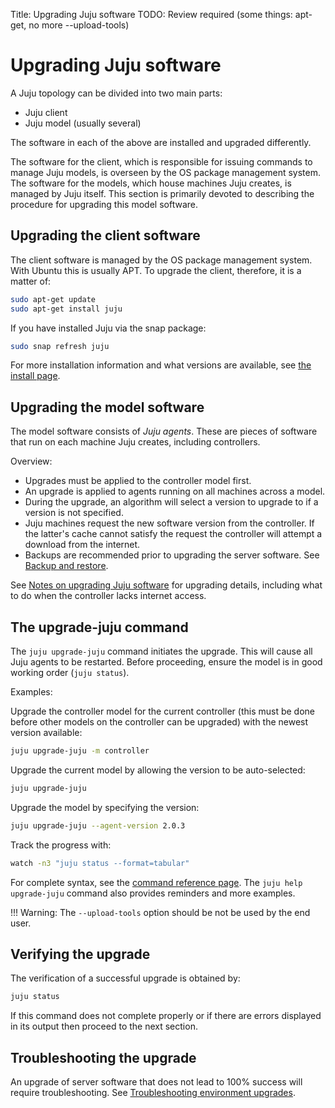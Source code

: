 Title: Upgrading Juju software
TODO:  Review required (some things: apt-get, no more --upload-tools)


# Upgrading Juju software

A Juju topology can be divided into two main parts:

- Juju client
- Juju model (usually several)

The software in each of the above are installed and upgraded differently.

The software for the client, which is responsible for issuing commands to
manage Juju models, is overseen by the OS package management system.  The
software for the models, which house machines Juju creates, is managed by Juju
itself. This section is primarily devoted to describing the procedure for
upgrading this model software.


## Upgrading the client software

The client software is managed by the OS package management system. With Ubuntu
this is usually APT. To upgrade the client, therefore, it is a matter of:

```bash
sudo apt-get update
sudo apt-get install juju
```

If you have installed Juju via the snap package:

```bash
sudo snap refresh juju
```

For more installation information and what versions are available, see
[the install page](reference-install.html).
 

## Upgrading the model software

The model software consists of *Juju agents*. These are pieces of software that
run on each machine Juju creates, including controllers.

Overview:

- Upgrades must be applied to the controller model first.
- An upgrade is applied to agents running on all machines across a model.
- During the upgrade, an algorithm will select a version to upgrade to if a
  version is not specified.
- Juju machines request the new software version from the controller. If the
  latter's cache cannot satisfy the request the controller will attempt a
  download from the internet.
- Backups are recommended prior to upgrading the server software. See
  [Backup and restore](./controllers-backup.html).

See [Notes on upgrading Juju software](./models-upgrade-notes.html)
for upgrading details, including what to do when the controller lacks internet
access.

## The upgrade-juju command

The `juju upgrade-juju` command initiates the upgrade. This will cause all Juju
agents to be restarted. Before proceeding, ensure the model is in good working
order (`juju status`).

Examples:

Upgrade the controller model for the current controller (this must be done before 
other models on the controller can be upgraded) with the newest version available:

```bash
juju upgrade-juju -m controller
```

Upgrade the current model by allowing the version to be auto-selected:

```bash
juju upgrade-juju
```

Upgrade the model by specifying the version:

```bash
juju upgrade-juju --agent-version 2.0.3
```

Track the progress with:

```bash
watch -n3 "juju status --format=tabular"
```

For complete syntax, see the
[command reference page](./commands.html#upgrade-juju). The `juju help
upgrade-juju` command also provides reminders and more examples.

!!! Warning: 
    The `--upload-tools` option should be not be used by the end user.


## Verifying the upgrade

The verification of a successful upgrade is obtained by:

```bash
juju status
```

If this command does not complete properly or if there are errors displayed in
its output then proceed to the next section.


## Troubleshooting the upgrade

An upgrade of server software that does not lead to 100% success will require
troubleshooting. See
[Troubleshooting environment upgrades](./troubleshooting-upgrade.html).
